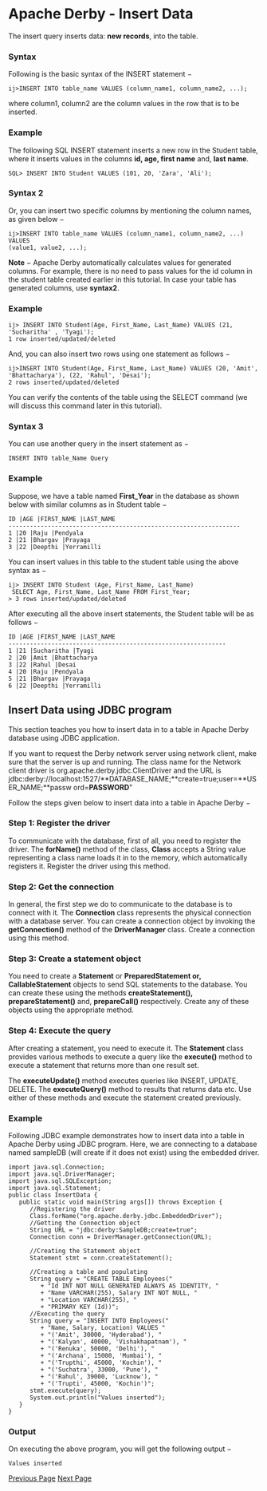 # Apache Derby - Insert Data
The insert query inserts data: **new records**, into the table.

### Syntax
Following is the basic syntax of the INSERT statement −

```
ij>INSERT INTO table_name VALUES (column_name1, column_name2, ...);
```
where column1, column2 are the column values in the row that is to be inserted.

### Example
The following SQL INSERT statement inserts a new row in the Student table, where it inserts values in the columns **id, age, first name** and, **last name**.

```
SQL> INSERT INTO Student VALUES (101, 20, 'Zara', 'Ali');
```
### Syntax 2
Or, you can insert two specific columns by mentioning the column names, as given below −

```
ij>INSERT INTO table_name VALUES (column_name1, column_name2, ...) VALUES
(value1, value2, ...);
```
**Note** − Apache Derby automatically calculates values for generated columns. For example, there is no need to pass values for the id column in the student table created earlier in this tutorial. In case your table has generated columns, use **syntax2**.

### Example
```
ij> INSERT INTO Student(Age, First_Name, Last_Name) VALUES (21, 'Sucharitha' , 'Tyagi');
1 row inserted/updated/deleted
```
And, you can also insert two rows using one statement as follows −

```
ij>INSERT INTO Student(Age, First_Name, Last_Name) VALUES (20, 'Amit',
'Bhattacharya'), (22, 'Rahul', 'Desai');
2 rows inserted/updated/deleted
```
You can verify the contents of the table using the SELECT command (we will discuss this command later in this tutorial).

### Syntax 3
You can use another query in the insert statement as −

```
INSERT INTO table_Name Query
```
### Example
Suppose, we have a table named **First_Year** in the database as shown below with similar columns as in Student table −

```
ID |AGE |FIRST_NAME |LAST_NAME
-----------------------------------------------------------------
1 |20 |Raju |Pendyala
2 |21 |Bhargav |Prayaga
3 |22 |Deepthi |Yerramilli
```
You can insert values in this table to the student table using the above syntax as −

```
ij> INSERT INTO Student (Age, First_Name, Last_Name)
 SELECT Age, First_Name, Last_Name FROM First_Year;
> 3 rows inserted/updated/deleted
```
After executing all the above insert statements, the Student table will be as follows −

```
ID |AGE |FIRST_NAME |LAST_NAME
-------------------------------------------------------------
1 |21 |Sucharitha |Tyagi
2 |20 |Amit |Bhattacharya
3 |22 |Rahul |Desai
4 |20 |Raju |Pendyala
5 |21 |Bhargav |Prayaga
6 |22 |Deepthi |Yerramilli
```
## Insert Data using JDBC program
This section teaches you how to insert data in to a table in Apache Derby database using JDBC application.

If you want to request the Derby network server using network client, make sure that the server is up and running. The class name for the Network client driver is org.apache.derby.jdbc.ClientDriver and the URL is jdbc:derby://localhost:1527/**DATABASE_NAME;**create=true;user=**USER_NAME;**passw ord=**PASSWORD**"

Follow the steps given below to insert data into a table in Apache Derby −

### Step 1: Register the driver
To communicate with the database, first of all, you need to register the driver. The **forName()** method of the class, **Class** accepts a String value representing a class name loads it in to the memory, which automatically registers it. Register the driver using this method.

### Step 2: Get the connection
In general, the first step we do to communicate to the database is to connect with it. The **Connection** class represents the physical connection with a database server. You can create a connection object by invoking the **getConnection()** method of the **DriverManager** class. Create a connection using this method.

### Step 3: Create a statement object
You need to create a **Statement** or **PreparedStatement or, CallableStatement** objects to send SQL statements to the database. You can create these using the methods **createStatement(), prepareStatement()** and, **prepareCall()** respectively. Create any of these objects using the appropriate method.

### Step 4: Execute the query
After creating a statement, you need to execute it. The **Statement** class provides various methods to execute a query like the **execute()** method to execute a statement that returns more than one result set.

The **executeUpdate()** method executes queries like INSERT, UPDATE, DELETE. The **executeQuery()** method to results that returns data etc. Use either of these methods and execute the statement created previously.

### Example
Following JDBC example demonstrates how to insert data into a table in Apache Derby using JDBC program. Here, we are connecting to a database named sampleDB (will create if it does not exist) using the embedded driver.

```
import java.sql.Connection;
import java.sql.DriverManager;
import java.sql.SQLException;
import java.sql.Statement;
public class InsertData {
   public static void main(String args[]) throws Exception {
      //Registering the driver
      Class.forName("org.apache.derby.jdbc.EmbeddedDriver");
      //Getting the Connection object
      String URL = "jdbc:derby:SampleDB;create=true";
      Connection conn = DriverManager.getConnection(URL);

      //Creating the Statement object
      Statement stmt = conn.createStatement();

      //Creating a table and populating
      String query = "CREATE TABLE Employees("
         + "Id INT NOT NULL GENERATED ALWAYS AS IDENTITY, "
         + "Name VARCHAR(255), Salary INT NOT NULL, "
         + "Location VARCHAR(255), "
         + "PRIMARY KEY (Id))";
      //Executing the query
      String query = "INSERT INTO Employees("
         + "Name, Salary, Location) VALUES "
         + "('Amit', 30000, 'Hyderabad'), "
         + "('Kalyan', 40000, 'Vishakhapatnam'), "
         + "('Renuka', 50000, 'Delhi'), "
         + "('Archana', 15000, 'Mumbai'), "
         + "('Trupthi', 45000, 'Kochin'), "
         + "('Suchatra', 33000, 'Pune'), "
         + "('Rahul', 39000, 'Lucknow'), "
         + "('Trupti', 45000, 'Kochin')";
      stmt.execute(query);
      System.out.println("Values inserted");
   }
}
```
### Output
On executing the above program, you will get the following output −

```
Values inserted
```

[Previous Page](../apache_derby/apache_derby_drop_table.md) [Next Page](../apache_derby/apache_derby_retrieve_data.md) 
